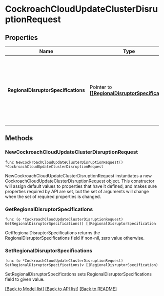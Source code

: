 # CockroachCloudUpdateClusterDisruptionRequest

## Properties

Name | Type | Description | Notes
------------ | ------------- | ------------- | -------------
**RegionalDisruptorSpecifications** | Pointer to [**[]RegionalDisruptorSpecification**](RegionalDisruptorSpecification.md) | regional_disruptor_specifications specify how regions are to be disrupted. Any Cluster region that is not specified here will not be disrupted. A cluster region that was previously disrupted but is not listed here will be removed from disruption. To stop all disruptions, set this to an empty list or omit it from the request. | [optional] 

## Methods

### NewCockroachCloudUpdateClusterDisruptionRequest

`func NewCockroachCloudUpdateClusterDisruptionRequest() *CockroachCloudUpdateClusterDisruptionRequest`

NewCockroachCloudUpdateClusterDisruptionRequest instantiates a new CockroachCloudUpdateClusterDisruptionRequest object.
This constructor will assign default values to properties that have it defined,
and makes sure properties required by API are set, but the set of arguments
will change when the set of required properties is changed.

### GetRegionalDisruptorSpecifications

`func (o *CockroachCloudUpdateClusterDisruptionRequest) GetRegionalDisruptorSpecifications() []RegionalDisruptorSpecification`

GetRegionalDisruptorSpecifications returns the RegionalDisruptorSpecifications field if non-nil, zero value otherwise.

### SetRegionalDisruptorSpecifications

`func (o *CockroachCloudUpdateClusterDisruptionRequest) SetRegionalDisruptorSpecifications(v []RegionalDisruptorSpecification)`

SetRegionalDisruptorSpecifications sets RegionalDisruptorSpecifications field to given value.


[[Back to Model list]](../README.md#documentation-for-models) [[Back to API list]](../README.md#documentation-for-api-endpoints) [[Back to README]](../README.md)



